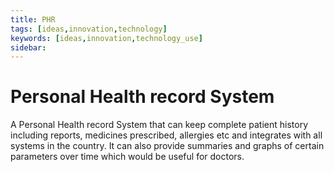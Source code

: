 ```yaml
---
title: PHR
tags: [ideas,innovation,technology]
keywords: [ideas,innovation,technology_use]
sidebar: 
---
```


# Personal Health record System

A Personal Health record System that can keep complete patient history including reports, 
  medicines prescribed, allergies etc and integrates with all systems in the country. 
  It can also provide summaries and graphs of certain parameters over time which would be useful for doctors.